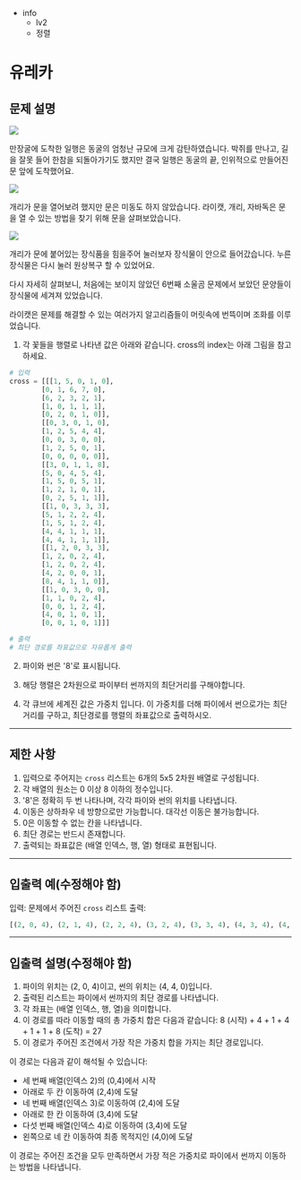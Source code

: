 - info
    - lv2
    - 정렬

# 유레카
## 문제 설명

![](./07_1.webp)

만장굴에 도착한 일행은 동굴의 엄청난 규모에 크게 감탄하였습니다. 박쥐를 만나고, 길을 잘못 들어 한참을 되돌아가기도 했지만 결국 일행은 동굴의 끝, 인위적으로 만들어진 문 앞에 도착했어요.

![](./07_2.webp)

개리가 문을 열어보려 했지만 문은 미동도 하지 않았습니다. 라이캣, 개리, 자바독은 문을 열 수 있는 방법을 찾기 위해 문을 살펴보았습니다.

![](./07_3.webp)

개리가 문에 붙어있는 장식품을 힘을주어 눌러보자 장식물이 안으로 들어갔습니다. 누른 장식물은 다시 눌러 원상복구 할 수 있었어요.

다시 자세히 살펴보니, 처음에는 보이지 않았던 6번째 소울곰 문제에서 보았던 문양들이 장식물에 세겨져 있었습니다.

라이캣은 문제를 해결할 수 있는 여러가지 알고리즘들이 머릿속에 번뜩이며 조화를 이루었습니다.

1. 각 꽃들을 행렬로 나타낸 값은 아래와 같습니다. cross의 index는 아래 그림을 참고하세요.

```python
# 입력
cross = [[[1, 5, 0, 1, 0],
        [0, 1, 6, 7, 0],
        [6, 2, 3, 2, 1],
        [1, 0, 1, 1, 1],
        [0, 2, 0, 1, 0]],
        [[0, 3, 0, 1, 0],
        [1, 2, 5, 4, 4],
        [0, 0, 3, 0, 0],
        [1, 2, 5, 0, 1],
        [0, 0, 0, 0, 0]],
        [[3, 0, 1, 1, 8],
        [5, 0, 4, 5, 4],
        [1, 5, 0, 5, 1],
        [1, 2, 1, 0, 1],
        [0, 2, 5, 1, 1]],
        [[1, 0, 3, 3, 3],
        [5, 1, 2, 2, 4],
        [1, 5, 1, 2, 4],
        [4, 4, 1, 1, 1],
        [4, 4, 1, 1, 1]],
        [[1, 2, 0, 3, 3],
        [1, 2, 0, 2, 4],
        [1, 2, 0, 2, 4],
        [4, 2, 0, 0, 1],
        [8, 4, 1, 1, 0]],
        [[1, 0, 3, 0, 0],
        [1, 1, 0, 2, 4],
        [0, 0, 1, 2, 4],
        [4, 0, 1, 0, 1],
        [0, 0, 1, 0, 1]]]

# 출력
# 최단 경로를 좌표값으로 자유롭게 출력
```

2. 파이와 썬은 '8'로 표시됩니다.

3. 해당 행렬은 2차원으로 파이부터 썬까지의 최단거리를 구해야합니다.

4. 각 큐브에 세계진 값은 가중치 입니다. 이 가중치를 더해 파이에서 썬으로가는 최단거리를 구하고, 최단경로를 행렬의 좌표값으로 출력하시오.

---

## 제한 사항

1. 입력으로 주어지는 `cross` 리스트는 6개의 5x5 2차원 배열로 구성됩니다.
2. 각 배열의 원소는 0 이상 8 이하의 정수입니다.
3. '8'은 정확히 두 번 나타나며, 각각 파이와 썬의 위치를 나타냅니다.
4. 이동은 상하좌우 네 방향으로만 가능합니다. 대각선 이동은 불가능합니다.
5. 0은 이동할 수 없는 칸을 나타냅니다.
6. 최단 경로는 반드시 존재합니다.
7. 출력되는 좌표값은 (배열 인덱스, 행, 열) 형태로 표현됩니다.

---

## 입출력 예(수정해야 함)

입력: 문제에서 주어진 `cross` 리스트
출력: 
```python
[(2, 0, 4), (2, 1, 4), (2, 2, 4), (3, 2, 4), (3, 3, 4), (4, 3, 4), (4, 4, 0)]
```

---

## 입출력 설명(수정해야 함)

1. 파이의 위치는 (2, 0, 4)이고, 썬의 위치는 (4, 4, 0)입니다.
2. 출력된 리스트는 파이에서 썬까지의 최단 경로를 나타냅니다.
3. 각 좌표는 (배열 인덱스, 행, 열)을 의미합니다.
4. 이 경로를 따라 이동할 때의 총 가중치 합은 다음과 같습니다:
   8 (시작) + 4 + 1 + 4 + 1 + 1 + 8 (도착) = 27
5. 이 경로가 주어진 조건에서 가장 작은 가중치 합을 가지는 최단 경로입니다.

이 경로는 다음과 같이 해석될 수 있습니다:
- 세 번째 배열(인덱스 2)의 (0,4)에서 시작
- 아래로 두 칸 이동하여 (2,4)에 도달
- 네 번째 배열(인덱스 3)로 이동하여 (2,4)에 도달
- 아래로 한 칸 이동하여 (3,4)에 도달
- 다섯 번째 배열(인덱스 4)로 이동하여 (3,4)에 도달
- 왼쪽으로 네 칸 이동하여 최종 목적지인 (4,0)에 도달

이 경로는 주어진 조건을 모두 만족하면서 가장 적은 가중치로 파이에서 썬까지 이동하는 방법을 나타냅니다.